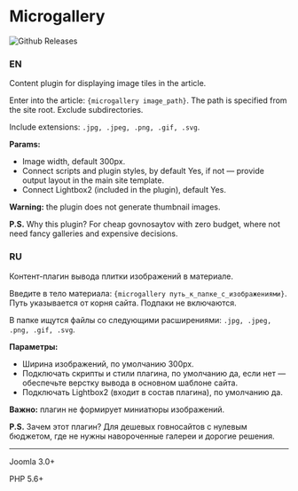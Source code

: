 # Microgallery

![Github Releases](https://img.shields.io/github/downloads/AlekVolsk/plg_content_microgallery/latest/total.svg)

### EN

Content plugin for displaying image tiles in the article.

Enter into the article: `{microgallery image_path}`. The path is specified from the site root. Exclude subdirectories.

Include extensions: `.jpg, .jpeg, .png, .gif, .svg`.

**Params:**

* Image width, default 300px.
* Connect scripts and plugin styles, by default Yes, if not — provide output layout in the main site template.
* Connect Lightbox2 (included in the plugin), default Yes.

**Warning:** the plugin does not generate thumbnail images.

**P.S.** Why this plugin? For cheap govnosaytov with zero budget, where not need fancy galleries and expensive decisions.

### RU

Контент-плагин вывода плитки изображений в материале.

Введите в тело материала: `{microgallery путь_к_папке_с_изображениями}`. Путь указывается от корня сайта. Подпаки не включаются.

В папке ищутся файлы со следующими расширениями: `.jpg, .jpeg, .png, .gif, .svg`.

**Параметры:**

* Ширина изображений, по умолчанию 300px.
* Подключать скрипты и стили плагина, по умолчанию да, если нет — обеспечьте верстку вывода в основном шаблоне сайта.
* Подключать Lightbox2 (входит в состав плагина), по умолчанию да.

**Важно:** плагин не формирует миниатюры изображений.

**P.S.** Зачем этот плагин? Для дешевых говносайтов с нулевым бюджетом, где не нужны навороченные галереи и дорогие решения.

---

Joomla 3.0+

PHP 5.6+
